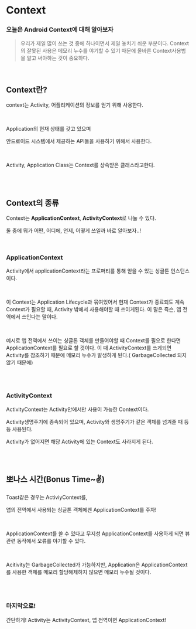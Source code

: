 # Context

### 오늘은 Android Context에 대해 알아보자

> 우리가 제일 많이 쓰는 것 중에 하나이면서 제일 놓치기 쉬운 부분이다. Context의 잘못된 사용은 메모리 누수를 야기할 수 있기 때문에 올바른 Context사용법을 알고 써야하는 것이 중요하다.

<br/>

## Context란?

context는 Activity, 어플리케이션의 정보를 얻기 위해 사용한다.

<br/>

Application의 현재 상태를 갖고 있으며 

안드로이드 시스템에서 제공하는 API들을 사용하기 위해서 사용한다.

<br/>

Activity, Application Class는 Context를 상속받은 클래스라고한다.

<br/>

<br/>

## Context의 종류

Context는 **ApplicationContext**, **ActivityContext**로 나눌 수 있다.

둘 중에 뭐가 어떤, 어디에, 언제, 어떻게 쓰일까 바로 알아보자..!

<br/>

### ApplicationContext

Activity에서 applicationContext라는 프로퍼티를 통해 얻을 수 있는 싱글톤 인스턴스이다.

<br/>

이 Context는 Application Lifecycle과 묶여있어서 현재 Context가 종료되도 계속 Context가 필요할 때, Activity 밖에서 사용해야할 때 쓰이게된다. 이 말은 즉슨, 앱 전역에서 쓰인다는 말이다. 

<br/>

예시로 앱 전역에서 쓰이는 싱글톤 객체를 만들어야할 때 Context를 필요로 한다면 ApplicationContext를 필요로 할 것이다. 이 때 ActivityContext를 쓰게되면 Activity를 참조하기 때문에 메모리 누수가 발생하게 된다.( GarbageCollected 되지 않기 때문에)

<br/>

<br/>

### ActivityContext

ActivityContext는 Activity안에서만 사용이 가능한 Context이다. 

Activity생명주기에 종속되어 있으며, Activity와 생명주기가 같은 객체를 넘겨줄 때 등등 사용된다.

Activity가 없어지면 해당 Activity에 있는 Context도 사라지게 된다.

<br/>

<br/>

## 뽀나스 시간(Bonus Time~✌️)

Toast같은 경우는 ActiviyContext를,

앱의 전역에서 사용되는 싱글톤 객체에겐 ApplicationContext를 주자!

<br/>

ApplicationContext를 쓸 수 있다고 무지성 ApplicationContext를 사용하게 되면 뷰 관련 동작에서 오류를 야기할 수 있다.

<br/>

Acitivity는 GarbageCollected가 가능하지만, Application은 ApplicationContext를 사용한 객체를 메모리 할당해제하지 않으면 메모리 누수될 것이다.

<br/>

<br/>

### 마지막으로!

간단하게! Activity는 ActivityContext, 앱 전역이면 ApplicationContext!

